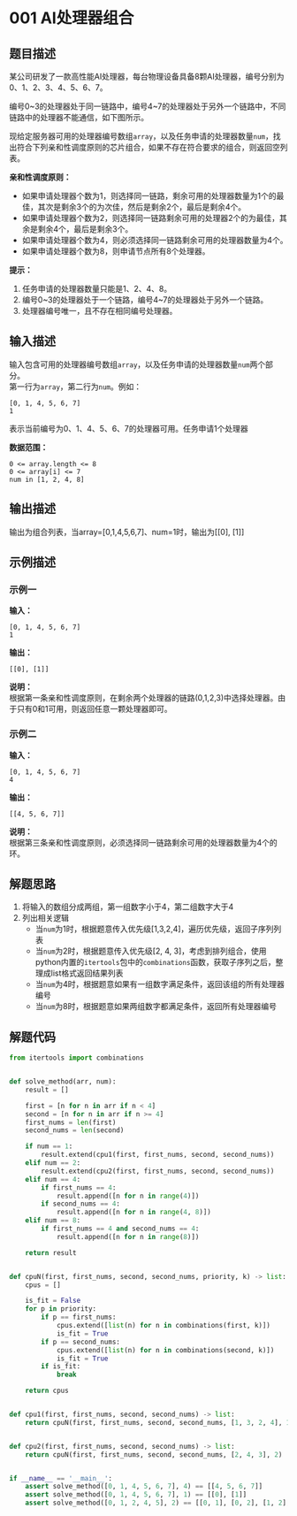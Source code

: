 # 001 AI处理器组合

## 题目描述

某公司研发了一款高性能AI处理器，每台物理设备具备8颗AI处理器，编号分别为0、1、2、3、4、5、6、7。

编号0\~3的处理器处于同一链路中，编号4\~7的处理器处于另外一个链路中，不同链路中的处理器不能通信，如下图所示。

现给定服务器可用的处理器编号数组`array`，以及任务申请的处理器数量`num`，找出符合下列亲和性调度原则的芯片组合，如果不存在符合要求的组合，则返回空列表。

**亲和性调度原则：**
- 如果申请处理器个数为1，则选择同一链路，剩余可用的处理器数量为1个的最佳，其次是剩余3个的为次佳，然后是剩余2个，最后是剩余4个。
- 如果申请处理器个数为2，则选择同一链路剩余可用的处理器2个的为最佳，其余是剩余4个，最后是剩余3个。
- 如果申请处理器个数为4，则必须选择同一链路剩余可用的处理器数量为4个。
- 如果申请处理器个数为8，则申请节点所有8个处理器。

**提示：**
1. 任务申请的处理器数量只能是1、2、4、8。
2. 编号0\~3的处理器处于一个链路，编号4\~7的处理器处于另外一个链路。
3. 处理器编号唯一，且不存在相同编号处理器。

## 输入描述

输入包含可用的处理器编号数组`array`，以及任务申请的处理器数量`num`两个部分。  
第一行为`array`，第二行为`num`。例如：
```
[0, 1, 4, 5, 6, 7]
1
```
表示当前编号为0、1、4、5、6、7的处理器可用。任务申请1个处理器

**数据范围：**
```
0 <= array.length <= 8
0 <= array[i] <= 7
num in [1, 2, 4, 8]
```

## 输出描述

输出为组合列表，当array=[0,1,4,5,6,7]、num=1时，输出为[[0], [1]]

## 示例描述

### 示例一

**输入：**
```text
[0, 1, 4, 5, 6, 7]
1
```

**输出：**
```
[[0], [1]]
```

**说明：**  
根据第一条亲和性调度原则，在剩余两个处理器的链路(0,1,2,3)中选择处理器。由于只有0和1可用，则返回任意一颗处理器即可。

### 示例二

**输入：**
```text
[0, 1, 4, 5, 6, 7]
4
```

**输出：**
```text
[[4, 5, 6, 7]]
```

**说明：**  
根据第三条亲和性调度原则，必须选择同一链路剩余可用的处理器数量为4个的环。

## 解题思路
1. 将输入的数组分成两组，第一组数字小于4，第二组数字大于4
2. 列出相关逻辑
    - 当`num`为1时，根据题意传入优先级[1,3,2,4]，遍历优先级，返回子序列列表
    - 当`num`为2时，根据题意传入优先级[2, 4, 3]，考虑到排列组合，使用python内置的`itertools`包中的`combinations`函数，获取子序列之后，整理成list格式返回结果列表
    - 当`num`为4时，根据题意如果有一组数字满足条件，返回该组的所有处理器编号
    - 当`num`为8时，根据题意如果两组数字都满足条件，返回所有处理器编号


## 解题代码

```python
from itertools import combinations


def solve_method(arr, num):
    result = []

    first = [n for n in arr if n < 4]
    second = [n for n in arr if n >= 4]
    first_nums = len(first)
    second_nums = len(second)

    if num == 1:
        result.extend(cpu1(first, first_nums, second, second_nums))
    elif num == 2:
        result.extend(cpu2(first, first_nums, second, second_nums))
    elif num == 4:
        if first_nums == 4:
            result.append([n for n in range(4)])
        if second_nums == 4:
            result.append([n for n in range(4, 8)])
    elif num == 8:
        if first_nums == 4 and second_nums == 4:
            result.append([n for n in range(8)])

    return result


def cpuN(first, first_nums, second, second_nums, priority, k) -> list:
    cpus = []

    is_fit = False
    for p in priority:
        if p == first_nums:
            cpus.extend([list(n) for n in combinations(first, k)])
            is_fit = True
        if p == second_nums:
            cpus.extend([list(n) for n in combinations(second, k)])
            is_fit = True
        if is_fit:
            break

    return cpus


def cpu1(first, first_nums, second, second_nums) -> list:
    return cpuN(first, first_nums, second, second_nums, [1, 3, 2, 4], 1)


def cpu2(first, first_nums, second, second_nums) -> list:
    return cpuN(first, first_nums, second, second_nums, [2, 4, 3], 2)


if __name__ == '__main__':
    assert solve_method([0, 1, 4, 5, 6, 7], 4) == [[4, 5, 6, 7]]
    assert solve_method([0, 1, 4, 5, 6, 7], 1) == [[0], [1]]
    assert solve_method([0, 1, 2, 4, 5], 2) == [[0, 1], [0, 2], [1, 2], [4, 5], [4, 6], [5, 6]]
```
